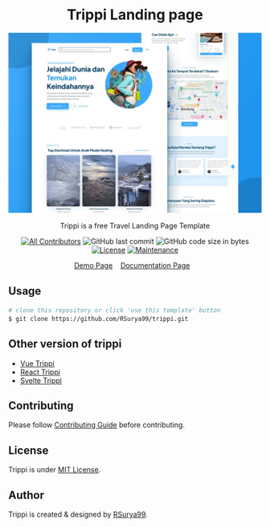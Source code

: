 <h1 align="center">Trippi Landing page</h1>

![Trippi Screenshot](assets/img/preview.webp)

<p align="center">Trippi is a free Travel Landing Page Template</p>
<div align="center">

[![All Contributors](https://img.shields.io/github/contributors/rsurya99/trippi)](https://github.com/rsurya99/trippi/graphs/contributors)
![GitHub last commit](https://img.shields.io/github/last-commit/rsurya99/trippi.svg)
![GitHub code size in bytes](https://img.shields.io/github/languages/code-size/rsurya99/trippi)
[![License](https://img.shields.io/github/license/rsurya99/trippi.svg)](LICENSE)
[![Maintenance](https://img.shields.io/badge/Maintained%3F-yes-green.svg)](https://GitHub.com/Naereen/StrapDown.js/graphs/commit-activity)

</div>

<p align="center">
	<a href="https://rsurya99.github.io/trippi" _blank="true">Demo Page</a>&nbsp;&nbsp;&nbsp;
	<a href="https://github.com/RSurya99/trippi">Documentation Page</a>&nbsp;&nbsp;&nbsp;
</p>

## Usage

```bash
# clone this repository or click 'use this template' button
$ git clone https://github.com/RSurya99/trippi.git
```

## Other version of trippi
- [Vue Trippi](https://github.com/rsurya99/vue-trippi)
- [React Trippi](https://github.com/rsurya99/react-trippi)
- [Svelte Trippi](https://github.com/rsurya99/svelte-trippi)


## Contributing

Please follow [Contributing Guide](./CONTRIBUTING.md) before contributing.

## License

Trippi is under [MIT License](./LICENSE).

## Author

Trippi is created & designed by <a href="https://rsurya.me">RSurya99</a>.